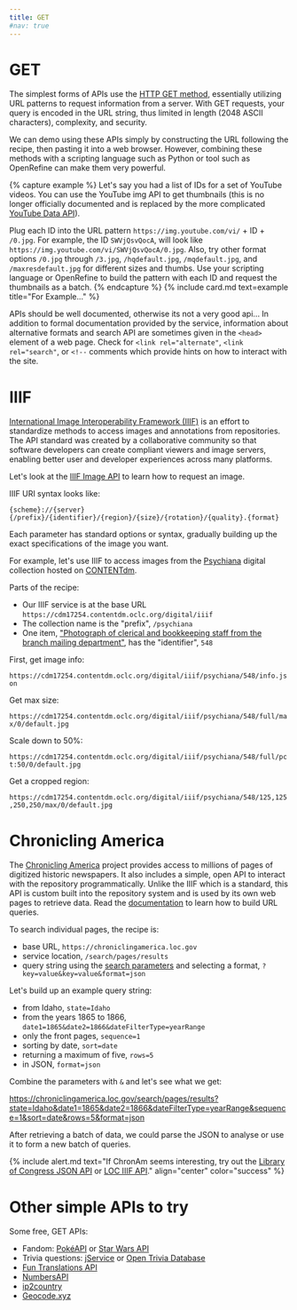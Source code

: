 ```yaml
---
title: GET
#nav: true
---
```


# GET

The simplest forms of APIs use the [HTTP GET method](https://en.wikipedia.org/wiki/Hypertext_Transfer_Protocol#Request_methods), essentially utilizing URL patterns to request information from a server.
With GET requests, your query is encoded in the URL string, thus limited in length (2048 ASCII characters), complexity, and security.

We can demo using these APIs simply by constructing the URL following the recipe, then pasting it into a web browser. 
However, combining these methods with a scripting language such as Python or tool such as OpenRefine can make them very powerful.

{% capture example %}
Let's say you had a list of IDs for a set of YouTube videos. 
You can use the YouTube img API to get thumbnails (this is no longer officially documented and is replaced by the more complicated [YouTube Data API](https://developers.google.com/youtube/v3/)).

Plug each ID into the URL pattern `https://img.youtube.com/vi/` + ID + `/0.jpg`.
For example, the ID `SWVjQsvQocA`, will look like `https://img.youtube.com/vi/SWVjQsvQocA/0.jpg`.
Also, try other format options `/0.jpg` through `/3.jpg`, `/hqdefault.jpg`, `/mqdefault.jpg`, and `/maxresdefault.jpg` for different sizes and thumbs.
Use your scripting language or OpenRefine to build the pattern with each ID and request the thumbnails as a batch.
{% endcapture %}
{% include card.md text=example title="For Example..." %}

APIs should be well documented, otherwise its not a very good api...
In addition to formal documentation provided by the service, information about alternative formats and search API are sometimes given in the `<head>` element of a web page. 
Check for `<link rel="alternate"`, `<link rel="search"`, or `<!--` comments which provide hints on how to interact with the site.

# IIIF

[International Image Interoperability Framework (IIIF)](https://iiif.io/) is an effort to standardize methods to access images and annotations from repositories.
The API standard was created by a collaborative community so that software developers can create compliant viewers and image servers, enabling better user and developer experiences across many platforms.

Let's look at the [IIIF Image API](https://iiif.io/api/image/2.1/) to learn how to request an image. 

IIIF URI syntax looks like:

`{scheme}://{server}{/prefix}/{identifier}/{region}/{size}/{rotation}/{quality}.{format}`

Each parameter has standard options or syntax, gradually building up the exact specifications of the image you want.

For example, let's use IIIF to access images from the [Psychiana](https://digital.lib.uidaho.edu/digital/collection/psychiana/search) digital collection hosted on [CONTENTdm](https://www.oclc.org/en/contentdm.html).

Parts of the recipe:

- Our IIIF service is at the base URL `https://cdm17254.contentdm.oclc.org/digital/iiif`
- The collection name is the "prefix", `/psychiana`
- One item, ["Photograph of clerical and bookkeeping staff from the branch mailing department"](https://digital.lib.uidaho.edu/digital/collection/psychiana/id/548/rec/1), has the "identifier", `548`

First, get image info: 

`https://cdm17254.contentdm.oclc.org/digital/iiif/psychiana/548/info.json`

Get max size:

`https://cdm17254.contentdm.oclc.org/digital/iiif/psychiana/548/full/max/0/default.jpg`

Scale down to 50%:

`https://cdm17254.contentdm.oclc.org/digital/iiif/psychiana/548/full/pct:50/0/default.jpg`

Get a cropped region:

`https://cdm17254.contentdm.oclc.org/digital/iiif/psychiana/548/125,125,250,250/max/0/default.jpg`

# Chronicling America

The [Chronicling America](https://chroniclingamerica.loc.gov/) project provides access to millions of pages of digitized historic newspapers.
It also includes a simple, open API to interact with the repository programmatically.
Unlike the IIIF which is a standard, this API is custom built into the repository system and is used by its own web pages to retrieve data.
Read the [documentation](https://chroniclingamerica.loc.gov/about/api/) to learn how to build URL queries.

To search individual pages, the recipe is:

- base URL, `https://chroniclingamerica.loc.gov`
- service location, `/search/pages/results`
- query string using the [search parameters](https://chroniclingamerica.loc.gov/search/pages/opensearch.xml) and selecting a format, `?key=value&key=value&format=json`

Let's build up an example query string:

- from Idaho, `state=Idaho`
- from the years 1865 to 1866, `date1=1865&date2=1866&dateFilterType=yearRange`
- only the front pages, `sequence=1`
- sorting by date, `sort=date`
- returning a maximum of five, `rows=5`
- in JSON, `format=json`

Combine the parameters with `&` and let's see what we get:

<https://chroniclingamerica.loc.gov/search/pages/results?state=Idaho&date1=1865&date2=1866&dateFilterType=yearRange&sequence=1&sort=date&rows=5&format=json>

After retrieving a batch of data, we could parse the JSON to analyse or use it to form a new batch of queries.

{% include alert.md text="If ChronAm seems interesting, try out the [Library of Congress JSON API](https://libraryofcongress.github.io/data-exploration/index.html) or [LOC IIIF API](https://github.com/LibraryOfCongress/data-exploration/blob/master/IIIF.ipynb)." align="center" color="success" %}

# Other simple APIs to try

Some free, GET APIs:

- Fandom: [PokéAPI](https://pokeapi.co/) or [Star Wars API](https://swapi.co/)
- Trivia questions: [jService](http://jservice.io/) or [Open Trivia Database](https://opentdb.com/api_config.php)
- [Fun Translations API](https://funtranslations.com/api)
- [NumbersAPI](http://numbersapi.com/)
- [ip2country](https://ip2country.info/)
- [Geocode.xyz](https://geocode.xyz/api)
